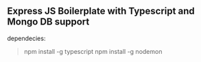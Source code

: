 ## Express JS Boilerplate with Typescript and Mongo DB support
dependecies:
> npm install -g typescript
> npm install -g nodemon